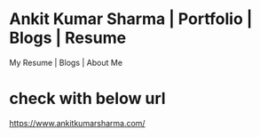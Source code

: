 # Ankit Kumar Sharma | Portfolio | Blogs | Resume
My Resume | Blogs | About Me

# check with below url
https://www.ankitkumarsharma.com/
